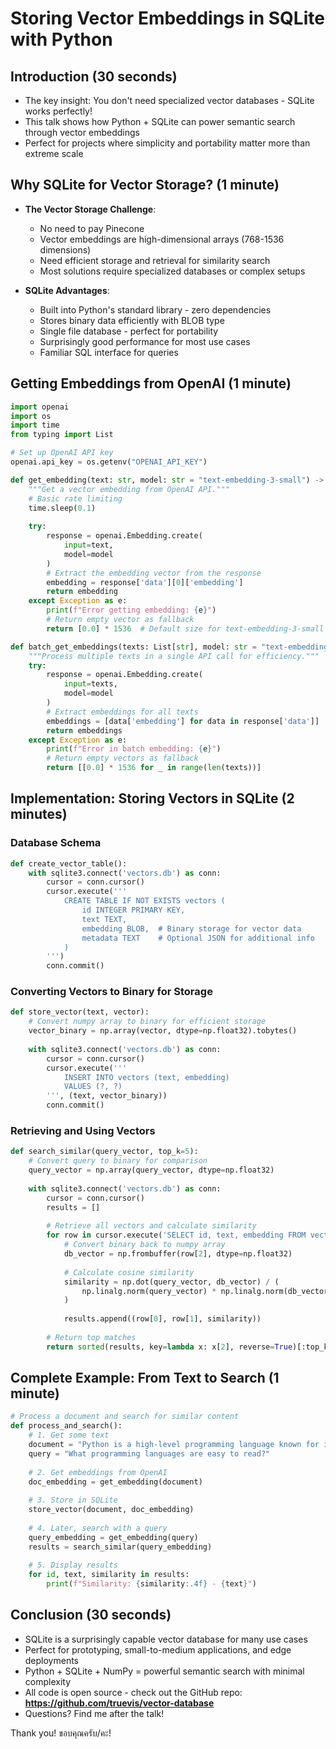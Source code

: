 # Storing Vector Embeddings in SQLite with Python

## Introduction (30 seconds)

- The key insight: You don't need specialized vector databases - SQLite works perfectly!
- This talk shows how Python + SQLite can power semantic search through vector embeddings
- Perfect for projects where simplicity and portability matter more than extreme scale

## Why SQLite for Vector Storage? (1 minute)

- **The Vector Storage Challenge**:

  - No need to pay Pinecone
  - Vector embeddings are high-dimensional arrays (768-1536 dimensions)
  - Need efficient storage and retrieval for similarity search
  - Most solutions require specialized databases or complex setups
- **SQLite Advantages**:

  - Built into Python's standard library - zero dependencies
  - Stores binary data efficiently with BLOB type
  - Single file database - perfect for portability
  - Surprisingly good performance for most use cases
  - Familiar SQL interface for queries

## Getting Embeddings from OpenAI (1 minute)

```python
import openai
import os
import time
from typing import List

# Set up OpenAI API key
openai.api_key = os.getenv("OPENAI_API_KEY")

def get_embedding(text: str, model: str = "text-embedding-3-small") -> List[float]:
    """Get a vector embedding from OpenAI API."""
    # Basic rate limiting
    time.sleep(0.1)
    
    try:
        response = openai.Embedding.create(
            input=text,
            model=model
        )
        # Extract the embedding vector from the response
        embedding = response['data'][0]['embedding']
        return embedding
    except Exception as e:
        print(f"Error getting embedding: {e}")
        # Return empty vector as fallback
        return [0.0] * 1536  # Default size for text-embedding-3-small

def batch_get_embeddings(texts: List[str], model: str = "text-embedding-3-small") -> List[List[float]]:
    """Process multiple texts in a single API call for efficiency."""
    try:
        response = openai.Embedding.create(
            input=texts,
            model=model
        )
        # Extract embeddings for all texts
        embeddings = [data['embedding'] for data in response['data']]
        return embeddings
    except Exception as e:
        print(f"Error in batch embedding: {e}")
        # Return empty vectors as fallback
        return [[0.0] * 1536 for _ in range(len(texts))]
```

## Implementation: Storing Vectors in SQLite (2 minutes)

### Database Schema

```python
def create_vector_table():
    with sqlite3.connect('vectors.db') as conn:
        cursor = conn.cursor()
        cursor.execute('''
            CREATE TABLE IF NOT EXISTS vectors (
                id INTEGER PRIMARY KEY,
                text TEXT,
                embedding BLOB,  # Binary storage for vector data
                metadata TEXT    # Optional JSON for additional info
            )
        ''')
        conn.commit()
```

### Converting Vectors to Binary for Storage

```python
def store_vector(text, vector):
    # Convert numpy array to binary for efficient storage
    vector_binary = np.array(vector, dtype=np.float32).tobytes()
  
    with sqlite3.connect('vectors.db') as conn:
        cursor = conn.cursor()
        cursor.execute('''
            INSERT INTO vectors (text, embedding) 
            VALUES (?, ?)
        ''', (text, vector_binary))
        conn.commit()
```

### Retrieving and Using Vectors

```python
def search_similar(query_vector, top_k=5):
    # Convert query to binary for comparison
    query_vector = np.array(query_vector, dtype=np.float32)
  
    with sqlite3.connect('vectors.db') as conn:
        cursor = conn.cursor()
        results = []
      
        # Retrieve all vectors and calculate similarity
        for row in cursor.execute('SELECT id, text, embedding FROM vectors'):
            # Convert binary back to numpy array
            db_vector = np.frombuffer(row[2], dtype=np.float32)
          
            # Calculate cosine similarity
            similarity = np.dot(query_vector, db_vector) / (
                np.linalg.norm(query_vector) * np.linalg.norm(db_vector)
            )
          
            results.append((row[0], row[1], similarity))
      
        # Return top matches
        return sorted(results, key=lambda x: x[2], reverse=True)[:top_k]
```

## Complete Example: From Text to Search (1 minute)

```python
# Process a document and search for similar content
def process_and_search():
    # 1. Get some text
    document = "Python is a high-level programming language known for its readability and versatility."
    query = "What programming languages are easy to read?"
    
    # 2. Get embeddings from OpenAI
    doc_embedding = get_embedding(document)
    
    # 3. Store in SQLite
    store_vector(document, doc_embedding)
    
    # 4. Later, search with a query
    query_embedding = get_embedding(query)
    results = search_similar(query_embedding)
    
    # 5. Display results
    for id, text, similarity in results:
        print(f"Similarity: {similarity:.4f} - {text}")
```

## Conclusion (30 seconds)

- SQLite is a surprisingly capable vector database for many use cases
- Perfect for prototyping, small-to-medium applications, and edge deployments
- Python + SQLite + NumPy = powerful semantic search with minimal complexity
- All code is open source - check out the GitHub repo: **https://github.com/truevis/vector-database**
- Questions? Find me after the talk!

Thank you! ขอบคุณครับ/คะ!
